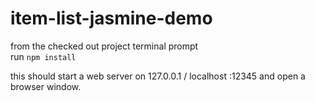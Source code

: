 # item-list-jasmine-demo

from the checked out project terminal prompt    
run ` npm install `    
    
this should start a web server on 127.0.0.1 / localhost :12345 and open a browser window.   
